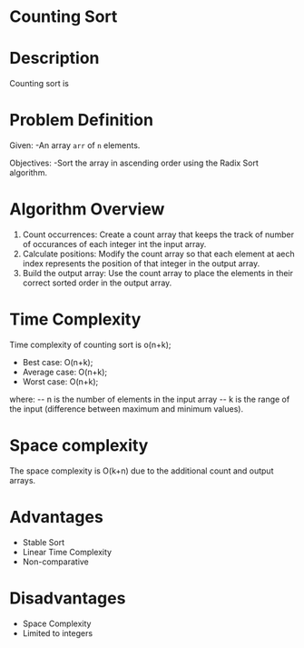 # Counting Sort

# Description

Counting sort is

# Problem Definition

Given:
-An array `arr` of `n` elements.

Objectives:
-Sort the array in ascending order using the Radix Sort algorithm.

# Algorithm Overview

1. Count occurrences: Create a count array that keeps the track of number of occurances of each integer int the input array.
2. Calculate positions: Modify the count array so that each element at aech index represents the position of that integer in the output array.
3. Build the output array: Use the count array to place the elements in their correct sorted order in the output array.

# Time Complexity

Time complexity of counting sort is o(n+k);

- Best case: O(n+k);
- Average case: O(n+k);
- Worst case: O(n+k);

where:
-- n is the number of elements in the input array
-- k is the range of the input (difference between maximum and minimum values).

# Space complexity

The space complexity is O(k+n) due to the additional count and output arrays.

# Advantages

- Stable Sort
- Linear Time Complexity
- Non-comparative

# Disadvantages

- Space Complexity
- Limited to integers
